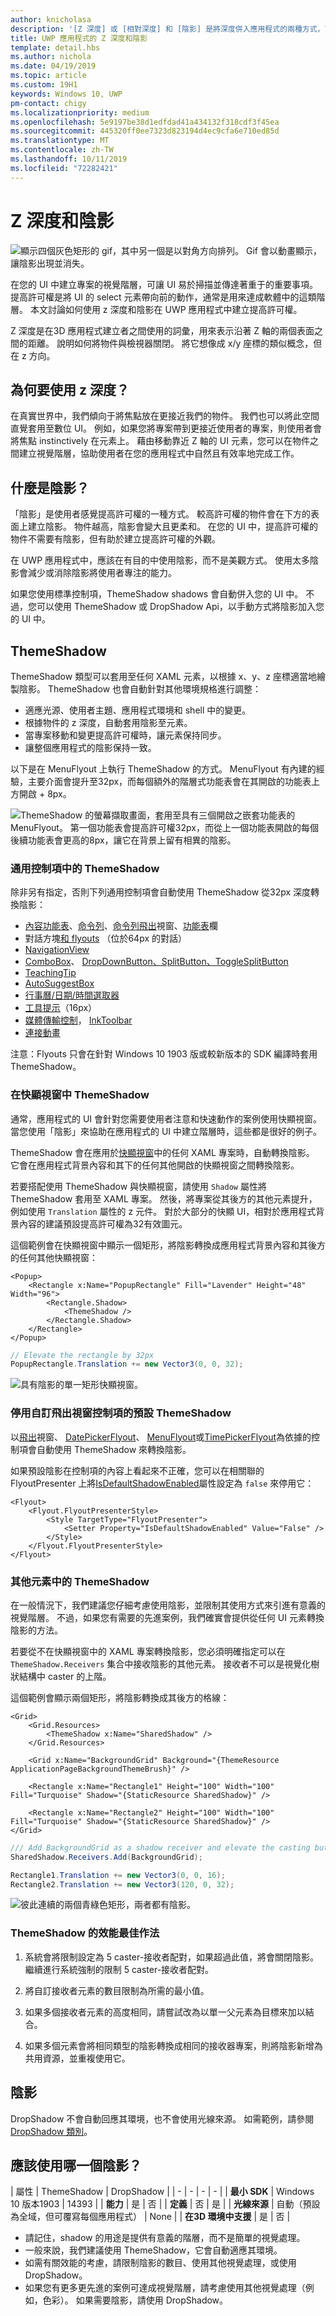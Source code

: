 ```yaml
---
author: knicholasa
description: '[Z 深度] 或 [相對深度] 和 [陰影] 是將深度併入應用程式的兩種方式，可讓使用者自然且有效率地進行焦點。'
title: UWP 應用程式的 Z 深度和陰影
template: detail.hbs
ms.author: nichola
ms.date: 04/19/2019
ms.topic: article
ms.custom: 19H1
keywords: Windows 10, UWP
pm-contact: chigy
ms.localizationpriority: medium
ms.openlocfilehash: 5e9197be38d1edfdad41a434132f318cdf3f45ea
ms.sourcegitcommit: 445320ff0ee7323d823194d4ec9cfa6e710ed85d
ms.translationtype: MT
ms.contentlocale: zh-TW
ms.lasthandoff: 10/11/2019
ms.locfileid: "72282421"
---
```

# <a name="z-depth-and-shadow"></a>Z 深度和陰影

![顯示四個灰色矩形的 gif，其中另一個是以對角方向排列。 Gif 會以動畫顯示，讓陰影出現並消失。](images/elevation-shadow/shadow.gif)

在您的 UI 中建立專案的視覺階層，可讓 UI 易於掃描並傳達著重于的重要事項。 提高許可權是將 UI 的 select 元素帶向前的動作，通常是用來達成軟體中的這類階層。 本文討論如何使用 z 深度和陰影在 UWP 應用程式中建立提高許可權。

Z 深度是在3D 應用程式建立者之間使用的詞彙，用來表示沿著 Z 軸的兩個表面之間的距離。 說明如何將物件與檢視器關閉。 將它想像成 x/y 座標的類似概念，但在 z 方向。

## <a name="why-use-z-depth"></a>為何要使用 z 深度？

在真實世界中，我們傾向于將焦點放在更接近我們的物件。 我們也可以將此空間直覺套用至數位 UI。 例如，如果您將專案帶到更接近使用者的專案，則使用者會將焦點 instinctively 在元素上。 藉由移動靠近 Z 軸的 UI 元素，您可以在物件之間建立視覺階層，協助使用者在您的應用程式中自然且有效率地完成工作。

## <a name="what-is-shadow"></a>什麼是陰影？

「陰影」是使用者感覺提高許可權的一種方式。 較高許可權的物件會在下方的表面上建立陰影。 物件越高，陰影會變大且更柔和。 在您的 UI 中，提高許可權的物件不需要有陰影，但有助於建立提高許可權的外觀。

在 UWP 應用程式中，應該在有目的中使用陰影，而不是美觀方式。 使用太多陰影會減少或消除陰影將使用者專注的能力。

如果您使用標準控制項，ThemeShadow shadows 會自動併入您的 UI 中。 不過，您可以使用 ThemeShadow 或 DropShadow Api，以手動方式將陰影加入您的 UI 中。 

## <a name="themeshadow"></a>ThemeShadow

ThemeShadow 類型可以套用至任何 XAML 元素，以根據 x、y、z 座標適當地繪製陰影。 ThemeShadow 也會自動針對其他環境規格進行調整：

- 適應光源、使用者主題、應用程式環境和 shell 中的變更。
- 根據物件的 z 深度，自動套用陰影至元素。 
- 當專案移動和變更提高許可權時，讓元素保持同步。
- 讓整個應用程式的陰影保持一致。

以下是在 MenuFlyout 上執行 ThemeShadow 的方式。 MenuFlyout 有內建的經驗，主要介面會提升至32px，而每個額外的階層式功能表會在其開啟的功能表上方開啟 + 8px。

![ThemeShadow 的螢幕擷取畫面，套用至具有三個開啟之嵌套功能表的 MenuFlyout。 第一個功能表會提高許可權32px，而從上一個功能表開啟的每個後續功能表會更高的8px，讓它在背景上留有相異的陰影。](images/elevation-shadow/themeshadow-menuflyout.png)

### <a name="themeshadow-in-common-controls"></a>通用控制項中的 ThemeShadow

除非另有指定，否則下列通用控制項會自動使用 ThemeShadow 從32px 深度轉換陰影：

- [內容功能表](../controls-and-patterns/menus.md)、[命令列](../controls-and-patterns/app-bars.md)、[命令列飛出](../controls-and-patterns/command-bar-flyout.md)視窗、[功能表](../controls-and-patterns/menus.md#create-a-menu-bar)欄
- 對話方塊[和 flyouts](../controls-and-patterns/dialogs.md) （位於64px 的對話）
- [NavigationView](../controls-and-patterns/navigationview.md)
- [ComboBox](../controls-and-patterns/combo-box.md)、 [DropDownButton、SplitButton、ToggleSplitButton](../controls-and-patterns/buttons.md)
- [TeachingTip](../controls-and-patterns/dialogs-and-flyouts/teaching-tip.md)
- [AutoSuggestBox](../controls-and-patterns/auto-suggest-box.md) 
- [行事曆/日期/時間選取器](../controls-and-patterns/date-and-time.md)
- [工具提示](../controls-and-patterns/tooltips.md)（16px）
- [媒體傳輸控制](../controls-and-patterns/media-playback.md#media-transport-controls)， [InkToolbar](../controls-and-patterns/inking-controls.md)
- [連接動畫](../motion/connected-animation.md)

注意：Flyouts 只會在針對 Windows 10 1903 版或較新版本的 SDK 編譯時套用 ThemeShadow。

### <a name="themeshadow-in-popups"></a>在快顯視窗中 ThemeShadow

通常，應用程式的 UI 會針對您需要使用者注意和快速動作的案例使用快顯視窗。 當您使用「陰影」來協助在應用程式的 UI 中建立階層時，這些都是很好的例子。

ThemeShadow 會在應用於[快顯視窗](/uwp/api/windows.ui.xaml.controls.primitives.popup)中的任何 XAML 專案時，自動轉換陰影。 它會在應用程式背景內容和其下的任何其他開啟的快顯視窗之間轉換陰影。

若要搭配使用 ThemeShadow 與快顯視窗，請使用 `Shadow` 屬性將 ThemeShadow 套用至 XAML 專案。 然後，將專案從其後方的其他元素提升，例如使用 `Translation` 屬性的 z 元件。
對於大部分的快顯 UI，相對於應用程式背景內容的建議預設提高許可權為32有效圖元。

這個範例會在快顯視窗中顯示一個矩形，將陰影轉換成應用程式背景內容和其後方的任何其他快顯視窗：

```xaml
<Popup>
    <Rectangle x:Name="PopupRectangle" Fill="Lavender" Height="48" Width="96">
        <Rectangle.Shadow>
            <ThemeShadow />
        </Rectangle.Shadow>
    </Rectangle>
</Popup>
```

```csharp
// Elevate the rectangle by 32px
PopupRectangle.Translation += new Vector3(0, 0, 32);
```

![具有陰影的單一矩形快顯視窗。](images/elevation-shadow/PopupRectangle.png)

### <a name="disabling-default-themeshadow-on-custom-flyout-controls"></a>停用自訂飛出視窗控制項的預設 ThemeShadow

以[飛出](https://docs.microsoft.com/uwp/api/Windows.UI.Xaml.Controls.flyout)視窗、 [DatePickerFlyout](https://docs.microsoft.com/uwp/api/windows.ui.xaml.controls.datepickerflyout)、 [MenuFlyout](https://docs.microsoft.com/uwp/api/Windows.UI.Xaml.Controls.menuflyout)或[TimePickerFlyout](https://docs.microsoft.com/uwp/api/windows.ui.xaml.controls.timepickerflyout)為依據的控制項會自動使用 ThemeShadow 來轉換陰影。

如果預設陰影在控制項的內容上看起來不正確，您可以在相關聯的 FlyoutPresenter 上將[IsDefaultShadowEnabled](https://docs.microsoft.com/uwp/api/windows.ui.xaml.controls.flyoutpresenter.isdefaultshadowenabled)屬性設定為 `false` 來停用它：

```xaml
<Flyout>
    <Flyout.FlyoutPresenterStyle>
        <Style TargetType="FlyoutPresenter">
            <Setter Property="IsDefaultShadowEnabled" Value="False" />
        </Style>
    </Flyout.FlyoutPresenterStyle>
</Flyout>
```

### <a name="themeshadow-in-other-elements"></a>其他元素中的 ThemeShadow

在一般情況下，我們建議您仔細考慮使用陰影，並限制其使用方式來引進有意義的視覺階層。 不過，如果您有需要的先進案例，我們確實會提供從任何 UI 元素轉換陰影的方法。

若要從不在快顯視窗中的 XAML 專案轉換陰影，您必須明確指定可以在 `ThemeShadow.Receivers` 集合中接收陰影的其他元素。 接收者不可以是視覺化樹狀結構中 caster 的上階。

這個範例會顯示兩個矩形，將陰影轉換成其後方的格線：

```xaml
<Grid>
    <Grid.Resources>
        <ThemeShadow x:Name="SharedShadow" />
    </Grid.Resources>

    <Grid x:Name="BackgroundGrid" Background="{ThemeResource ApplicationPageBackgroundThemeBrush}" />

    <Rectangle x:Name="Rectangle1" Height="100" Width="100" Fill="Turquoise" Shadow="{StaticResource SharedShadow}" />

    <Rectangle x:Name="Rectangle2" Height="100" Width="100" Fill="Turquoise" Shadow="{StaticResource SharedShadow}" />
</Grid>
```

```csharp
/// Add BackgroundGrid as a shadow receiver and elevate the casting buttons above it
SharedShadow.Receivers.Add(BackgroundGrid);

Rectangle1.Translation += new Vector3(0, 0, 16);
Rectangle2.Translation += new Vector3(120, 0, 32);
```

![彼此連續的兩個青綠色矩形，兩者都有陰影。](images/elevation-shadow/SharedShadow.png)

### <a name="performance-best-practices-for-themeshadow"></a>ThemeShadow 的效能最佳作法

1. 系統會將限制設定為 5 caster-接收者配對，如果超過此值，將會關閉陰影。 繼續進行系統強制的限制 5 caster-接收者配對。

2. 將自訂接收者元素的數目限制為所需的最小值。

3. 如果多個接收者元素的高度相同，請嘗試改為以單一父元素為目標來加以結合。

4. 如果多個元素會將相同類型的陰影轉換成相同的接收器專案，則將陰影新增為共用資源，並重複使用它。

## <a name="drop-shadow"></a>陰影

DropShadow 不會自動回應其環境，也不會使用光線來源。 如需範例，請參閱[DropShadow 類別](https://docs.microsoft.com/uwp/api/windows.ui.composition.dropshadow)。

## <a name="which-shadow-should-i-use"></a>應該使用哪一個陰影？

| 屬性 | ThemeShadow | DropShadow |
| - | - | - | - |
| **最小 SDK** | Windows 10 版本1903 | 14393 |
| **能力** | 是 | 否 |
| **定義** | 否 | 是 |
| **光線來源** | 自動（預設為全域，但可覆寫每個應用程式） | None |
| **在3D 環境中支援** | 是 | 否 |

- 請記住，shadow 的用途是提供有意義的階層，而不是簡單的視覺處理。
- 一般來說，我們建議使用 ThemeShadow，它會自動適應其環境。
- 如需有關效能的考慮，請限制陰影的數目、使用其他視覺處理，或使用 DropShadow。
- 如果您有更多更先進的案例可達成視覺階層，請考慮使用其他視覺處理（例如，色彩）。 如果需要陰影，請使用 DropShadow。
